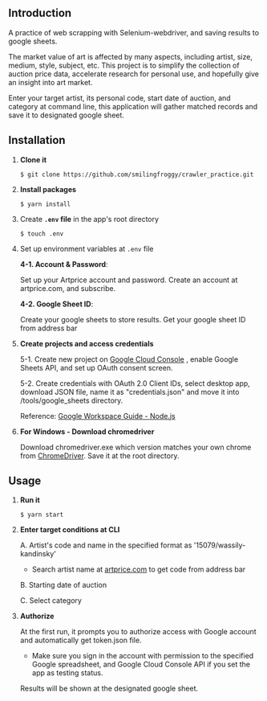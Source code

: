 ## Introduction

A practice of web scrapping with Selenium-webdriver, and saving results to google sheets.

The market value of art is affected by many aspects, including artist, size, medium, style, subject, etc. 
This project is to simplify the collection of auction price data, accelerate research for personal use, and hopefully give an insight into art market.

Enter your target artist, its personal code, start date of auction, and category at command line, this application will gather matched records and save it to designated google sheet.



## Installation

1. __Clone it__

    ```$ git clone https://github.com/smilingfroggy/crawler_practice.git```

2. __Install packages__

    ```$ yarn install```

3. Create __`.env` file__ in the app's root directory 
    
    ```$ touch .env```

4.  Set up environment variables at  `.env` file 
  
    __4-1. Account & Password__:
    
    Set up your Artprice account and password. Create an account at artprice.com, and subscribe.

    __4-2. Google Sheet ID__:
    
    Create your google sheets to store results. Get your google sheet ID from address bar

5. __Create projects and access credentials__

    5-1. Create new project on [Google Cloud Console](https://console.cloud.google.com/) , enable Google Sheets API, and set up OAuth consent screen.
    <!-- User type: external -->
    <!-- Status: testing(& add test users) or publish -->
    5-2. Create credentials with OAuth 2.0 Client IDs, select desktop app, download JSON file, name it as "credentials.json" and move it into /tools/google_sheets directory.

    Reference: [Google Workspace Guide - Node.js](https://developers.google.com/drive/api/quickstart/nodejs?hl=en)

6. __For Windows - Download chromedriver__
    
    Download chromedriver.exe which version matches your own chrome from [ChromeDriver](https://chromedriver.chromium.org/home). Save it at the root directory.



## Usage

1.  __Run it__

    ```$ yarn start```

2.  __Enter target conditions at CLI__

    A.  Artist's code and name in the specified format as '15079/wassily-kandinsky'

    * Search artist name at [artprice.com](https://www.artprice.com/search/artists) to get code from address bar

    B. Starting date of auction

    C. Select category

3.  __Authorize__

    At the first run, it prompts you to authorize access with Google account and automatically get token.json file. 

    * Make sure you sign in the account with permission to the specified Google spreadsheet, and Google Cloud Console API if you set the app as testing status.
  
    Results will be shown at the designated google sheet.

